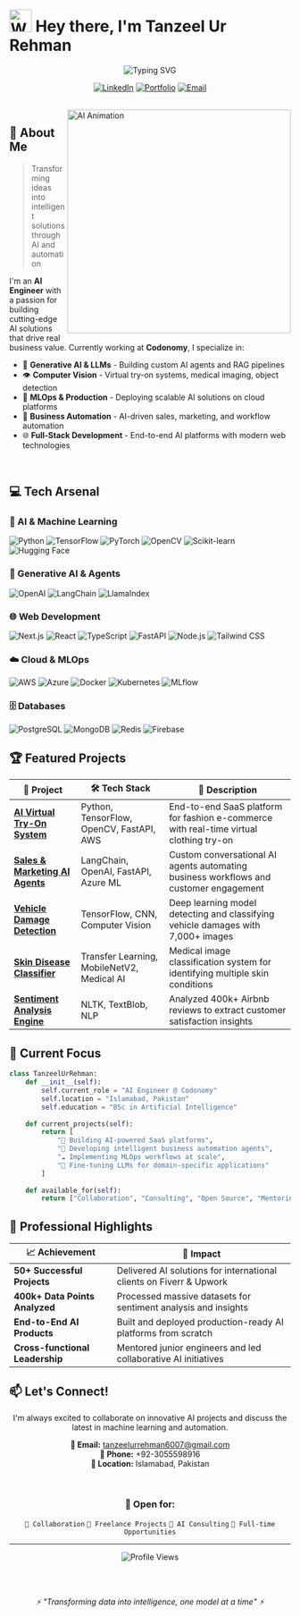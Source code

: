 # <img src="https://raw.githubusercontent.com/Tarikul-Islam-Anik/Animated-Fluent-Emojis/master/Emojis/Hand%20gestures/Waving%20Hand.png" alt="Waving Hand" width="40" height="40" /> Hey there, I'm Tanzeel Ur Rehman

<div align="center">
  <img src="https://readme-typing-svg.herokuapp.com?font=Fira+Code&weight=600&size=28&pause=1000&color=6B46C1&center=true&vCenter=true&width=700&lines=AI+Engineer+%7C+Full-Stack+Developer;4%2B+Years+of+Experience;Building+Intelligent+Solutions;Specializing+in+GenAI+%26+MLOps" alt="Typing SVG" />
</div>

<div align="center">
  
  [![LinkedIn](https://img.shields.io/badge/LinkedIn-0077B5?style=for-the-badge&logo=linkedin&logoColor=white)](https://www.linkedin.com/in/tanzeel-ur-rehman-915bb51bb/)
  [![Portfolio](https://img.shields.io/badge/Portfolio-000000?style=for-the-badge&logo=About.me&logoColor=white)](https://tanzeel-portfolio-6007.vercel.app/)
  [![Email](https://img.shields.io/badge/Email-D14836?style=for-the-badge&logo=gmail&logoColor=white)](mailto:tanzeelurrehman6007@gmail.com)
  
</div>

<br>

<img align="right" alt="AI Animation" width="400" src="https://raw.githubusercontent.com/adam-p/animated-gifs/master/aimation.gif">

## 🚀 About Me

> Transforming ideas into intelligent solutions through AI and automation

I'm an **AI Engineer** with a passion for building cutting-edge AI solutions that drive real business value. Currently working at **Codonomy**, I specialize in:

- 🤖 **Generative AI & LLMs** - Building custom AI agents and RAG pipelines
- 👁️ **Computer Vision** - Virtual try-on systems, medical imaging, object detection
- 🔧 **MLOps & Production** - Deploying scalable AI solutions on cloud platforms
- 💼 **Business Automation** - AI-driven sales, marketing, and workflow automation
- 🌐 **Full-Stack Development** - End-to-end AI platforms with modern web technologies

<br clear="right"/>

## 💻 Tech Arsenal

### 🧠 AI & Machine Learning
![Python](https://img.shields.io/badge/Python-3776AB?style=for-the-badge&logo=python&logoColor=white)
![TensorFlow](https://img.shields.io/badge/TensorFlow-FF6F00?style=for-the-badge&logo=tensorflow&logoColor=white)
![PyTorch](https://img.shields.io/badge/PyTorch-EE4C2C?style=for-the-badge&logo=pytorch&logoColor=white)
![OpenCV](https://img.shields.io/badge/OpenCV-5C3EE8?style=for-the-badge&logo=opencv&logoColor=white)
![Scikit-learn](https://img.shields.io/badge/scikit--learn-F7931E?style=for-the-badge&logo=scikit-learn&logoColor=white)
![Hugging Face](https://img.shields.io/badge/Hugging%20Face-FFD21E?style=for-the-badge&logo=huggingface&logoColor=black)

### 🤖 Generative AI & Agents
![OpenAI](https://img.shields.io/badge/OpenAI-412991?style=for-the-badge&logo=openai&logoColor=white)
![LangChain](https://img.shields.io/badge/LangChain-1C3C3C?style=for-the-badge&logo=langchain&logoColor=white)
![LlamaIndex](https://img.shields.io/badge/LlamaIndex-8B5CF6?style=for-the-badge&logo=llama&logoColor=white)

### 🌐 Web Development
![Next.js](https://img.shields.io/badge/Next.js-000000?style=for-the-badge&logo=next.js&logoColor=white)
![React](https://img.shields.io/badge/React-20232A?style=for-the-badge&logo=react&logoColor=61DAFB)
![TypeScript](https://img.shields.io/badge/TypeScript-007ACC?style=for-the-badge&logo=typescript&logoColor=white)
![FastAPI](https://img.shields.io/badge/FastAPI-009688?style=for-the-badge&logo=fastapi&logoColor=white)
![Node.js](https://img.shields.io/badge/Node.js-339933?style=for-the-badge&logo=node.js&logoColor=white)
![Tailwind CSS](https://img.shields.io/badge/Tailwind_CSS-38B2AC?style=for-the-badge&logo=tailwind-css&logoColor=white)

### ☁️ Cloud & MLOps
![AWS](https://img.shields.io/badge/AWS-232F3E?style=for-the-badge&logo=amazon-aws&logoColor=white)
![Azure](https://img.shields.io/badge/Azure-0089D0?style=for-the-badge&logo=microsoft-azure&logoColor=white)
![Docker](https://img.shields.io/badge/Docker-2496ED?style=for-the-badge&logo=docker&logoColor=white)
![Kubernetes](https://img.shields.io/badge/Kubernetes-326CE5?style=for-the-badge&logo=kubernetes&logoColor=white)
![MLflow](https://img.shields.io/badge/MLflow-0194E2?style=for-the-badge&logo=mlflow&logoColor=white)

### 🗄️ Databases
![PostgreSQL](https://img.shields.io/badge/PostgreSQL-316192?style=for-the-badge&logo=postgresql&logoColor=white)
![MongoDB](https://img.shields.io/badge/MongoDB-47A248?style=for-the-badge&logo=mongodb&logoColor=white)
![Redis](https://img.shields.io/badge/Redis-DC382D?style=for-the-badge&logo=redis&logoColor=white)
![Firebase](https://img.shields.io/badge/Firebase-FFCA28?style=for-the-badge&logo=firebase&logoColor=black)

## 🏆 Featured Projects

<div align="center">

| 🎯 Project | 🛠️ Tech Stack | 📝 Description |
|------------|---------------|----------------|
| **[AI Virtual Try-On System](https://github.com/yourusername/virtual-tryon)** | Python, TensorFlow, OpenCV, FastAPI, AWS | End-to-end SaaS platform for fashion e-commerce with real-time virtual clothing try-on |
| **[Sales & Marketing AI Agents](https://github.com/yourusername/ai-agents)** | LangChain, OpenAI, FastAPI, Azure ML | Custom conversational AI agents automating business workflows and customer engagement |
| **[Vehicle Damage Detection](https://github.com/yourusername/vehicle-damage)** | TensorFlow, CNN, Computer Vision | Deep learning model detecting and classifying vehicle damages with 7,000+ images |
| **[Skin Disease Classifier](https://github.com/yourusername/skin-disease)** | Transfer Learning, MobileNetV2, Medical AI | Medical image classification system for identifying multiple skin conditions |
| **[Sentiment Analysis Engine](https://github.com/yourusername/sentiment-analysis)** | NLTK, TextBlob, NLP | Analyzed 400k+ Airbnb reviews to extract customer satisfaction insights |

</div>

## 🎯 Current Focus

```python
class TanzeelUrRehman:
    def __init__(self):
        self.current_role = "AI Engineer @ Codonomy"
        self.location = "Islamabad, Pakistan"
        self.education = "BSc in Artificial Intelligence"
        
    def current_projects(self):
        return [
            "🔮 Building AI-powered SaaS platforms",
            "🤖 Developing intelligent business automation agents",
            "☁️ Implementing MLOps workflows at scale",
            "🧠 Fine-tuning LLMs for domain-specific applications"
        ]
    
    def available_for(self):
        return ["Collaboration", "Consulting", "Open Source", "Mentoring"]
```

## 🌟 Professional Highlights

<div align="center">

| 📈 Achievement | 🎯 Impact |
|----------------|-----------|
| **50+ Successful Projects** | Delivered AI solutions for international clients on Fiverr & Upwork |
| **400k+ Data Points Analyzed** | Processed massive datasets for sentiment analysis and insights |
| **End-to-End AI Products** | Built and deployed production-ready AI platforms from scratch |
| **Cross-functional Leadership** | Mentored junior engineers and led collaborative AI initiatives |

</div>

## 📫 Let's Connect!

<div align="center">
  
I'm always excited to collaborate on innovative AI projects and discuss the latest in machine learning and automation.

**📧 Email:** tanzeelurrehman6007@gmail.com  
**📱 Phone:** +92-3055598916  
**📍 Location:** Islamabad, Pakistan

<br>

### 💬 Open for:
`🤝 Collaboration` `💼 Freelance Projects` `🧠 AI Consulting` `🎯 Full-time Opportunities`

</div>

---

<div align="center">
  <img src="https://komarev.com/ghpvc/?username=tanzeelurrehman&style=for-the-badge&color=blueviolet&label=Profile+Views&base=986" alt="Profile Views" />
  
  <br><br>
  
  <i>⚡ "Transforming data into intelligence, one model at a time" ⚡</i>
</div>
